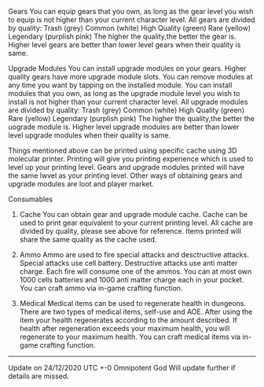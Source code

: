 Gears
You can equip gears that you own, as long as the gear level you wish to equip is not higher than your current character level.
All gears are divided by quality:
Trash (grey)
Common (white)
High Quality (green)
Rare (yellow)
Legendary (purplish pink)
The higher the quality,the better the gear is.
Higher level gears are better than lower level gears when their quality is same.

Upgrade Modules
You can install upgrade modules on your gears. Higher quality gears have more upgrade module slots.
You can remove modules at any time you want by tapping on the installed module.
You can install modules that you own, as long as the upgrade module level you wish to install is not higher than your current character level.
All upgrade modules are divided by quality:
Trash (grey)
Common (white)
High Quality (green)
Rare (yellow)
Legendary (purplish pink)
The higher the quality,the better the uograde module is.
Higher level upgrade modules are better than lower level upgrade modules when their quality is same.

Things mentioned above can be printed using specific cache using 3D molecular printer.
Printing will give you printing experience which is used to level up your printing level.
Gears and upgrade modules printed will have the same lwvel as your printing level.
Other ways of obtaining gears and upgrade modules are loot and player market.

Consumables
1. Cache
You can obtain gear and upgrade module cache.
Cache can be used to print gear equivalent to your current printing level.
All cache are divided by quality, please see above for reference.
Items printed will share the same quality as the cache used.

2. Ammo
Ammo are used to fire special attacks and desctructive attacks.
Special attacks use cell battery.
Destructive attacks use anti matter charge.
Each fire will consume one of the ammos.
You can at most own 1000 cells batteries and 1000 anti matter charge each in your pocket.
You can craft ammo via in-game crafting function.

3. Medical
Medical items can be used to regenerate health in dungeons.
There are two types of medical items, self-use and AOE.
After using the item your health regenerates according to the amount described.
If health after regeneration exceeds your maximum health, you will regenerate to your maximum health.
You can craft medical items via in-game crafting function.




-----
Update on 24/12/2020 UTC +-0
Omnipotent God
Will update further if details are missed.


